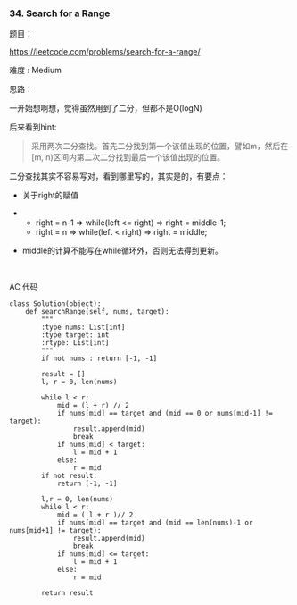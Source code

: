 ### 34. Search for a Range



题目：

 https://leetcode.com/problems/search-for-a-range/



难度 : Medium



思路：

一开始想啊想，觉得虽然用到了二分，但都不是O(logN)

后来看到hint:

> 采用两次二分查找。首先二分找到第一个该值出现的位置，譬如m，然后在[m, n)区间内第二次二分找到最后一个该值出现的位置。



二分查找其实不容易写对，看到哪里写的，其实是的，有要点：



- 关于right的赋值

- - right = n-1 => while(left <= right) => right = middle-1;
  - right = n => while(left < right) => right = middle;

- middle的计算不能写在while循环外，否则无法得到更新。

  ​

AC 代码

```
class Solution(object):
    def searchRange(self, nums, target):
        """
        :type nums: List[int]
        :type target: int
        :rtype: List[int]
        """
        if not nums : return [-1, -1]

        result = []
        l, r = 0, len(nums)

        while l < r:
            mid = (l + r) // 2
            if nums[mid] == target and (mid == 0 or nums[mid-1] != target):
                result.append(mid)
                break
            if nums[mid] < target:
                l = mid + 1
            else:
                r = mid
        if not result:
            return [-1, -1]

        l,r = 0, len(nums)
        while l < r:
            mid = ( l + r )// 2
            if nums[mid] == target and (mid == len(nums)-1 or nums[mid+1] != target):
                result.append(mid)
                break
            if nums[mid] <= target:
                l = mid + 1
            else:
                r = mid

        return result
```





